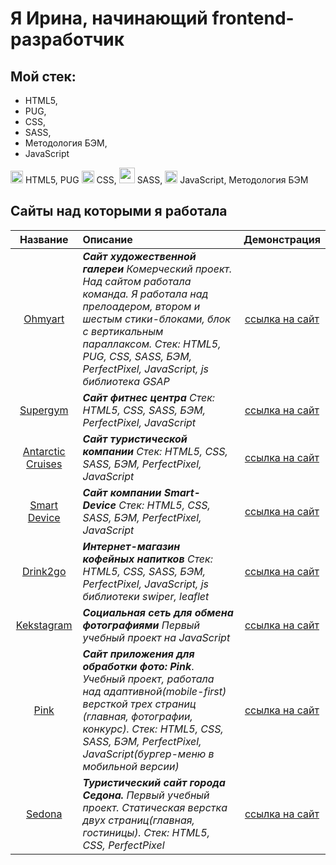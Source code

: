 # Я Ирина, начинающий frontend-разработчик

## Мой стек:
 - HTML5,
 - PUG,
 - CSS,
 - SASS,
 - Методология БЭМ,
 - JavaScript

<img src="https://cdn.jsdelivr.net/gh/devicons/devicon/icons/html5/html5-original.svg" height="20" width="20"/> HTML5,
PUG
<img src="https://cdn.jsdelivr.net/gh/devicons/devicon/icons/css3/css3-original.svg" height="20" width="20"/> CSS,
<img src="https://cdn.jsdelivr.net/gh/devicons/devicon/icons/sass/sass-original.svg" height="25" width="25"/> SASS,
<img src="https://cdn.jsdelivr.net/gh/devicons/devicon/icons/javascript/javascript-plain.svg" height="20" width="20"/> JavaScript,
Методология БЭМ

## Сайты над которыми я работала
Название | Описание | Демонстрация 
:-:|:-|:-:
[Ohmyart](https://github.com/SitnikovaIrina/ohmyart)| ___Сайт художественной галереи___ _Комерческий проект. Над сайтом работала команда. Я работала над прелоадером, втором и шестым стики-блоками, блок с вертикальным параллаксом. Стек: HTML5, PUG, CSS, SASS, БЭМ, PerfectPixel, JavaScript, js библиотека GSAP_|[ссылка на сайт](https://sitnikovairina.github.io/ohmyart/)
[Supergym](https://github.com/SitnikovaIrina/supergym)| ___Сайт фитнес центра___ _Стек: HTML5, CSS, SASS, БЭМ, PerfectPixel, JavaScript_ | [ссылка на сайт](https://sitnikovairina.github.io/supergym/)
[Antarctic Cruises](https://github.com/SitnikovaIrina/antarctic-cruises)| ___Сайт туристической компании___ _Стек: HTML5, CSS, SASS, БЭМ, PerfectPixel, JavaScript_ |[ссылка на сайт](https://sitnikovairina.github.io/antarctic-cruises/)
[Smart Device](https://github.com/SitnikovaIrina/smart-device)| ___Сайт компании Smart-Device___ _Стек: HTML5, CSS, SASS, БЭМ, PerfectPixel, JavaScript_ |[ссылка на сайт](https://sitnikovairina.github.io/smart-device/)
[Drink2go](https://github.com/SitnikovaIrina/drink2go)| ___Интернет-магазин кофейных напитков___ _Стек: HTML5, CSS, SASS, БЭМ, PerfectPixel, JavaScript, js библиотеки swiper, leaflet_  |[ссылка на сайт](https://sitnikovairina.github.io/drink2go/)
[Kekstagram](https://github.com/SitnikovaIrina/kekstagram)| ___Социальная сеть для обмена фотографиями___ _Первый учебный проект на JavaScript_ | [ссылка на сайт](https://sitnikovairina.github.io/kekstagram/)
[Pink](https://github.com/SitnikovaIrina/pink) | ___Сайт приложения для обработки фото: Pink___. _Учебный проект, работала над адаптивной(mobile-first) версткой трех страниц (главная, фотографии, конкурс). Стек: HTML5, CSS, SASS, БЭМ, PerfectPixel, JavaScript(бургер-меню в мобильной версии)_| [ссылка на сайт](https://sitnikovairina.github.io/pink/)
[Sedona](https://github.com/SitnikovaIrina/sedona) | ___Туристический сайт города Седона.___ _Первый учебный проект. Статическая верстка двух страниц(главная, гостиницы). Стек: HTML5, CSS, PerfectPixel_ | [ссылка на сайт](https://sitnikovairina.github.io/sedona/)

